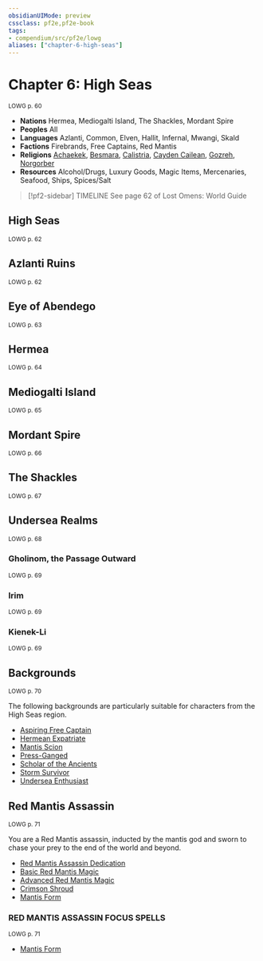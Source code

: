 ```yaml
---
obsidianUIMode: preview
cssclass: pf2e,pf2e-book
tags:
- compendium/src/pf2e/lowg
aliases: ["chapter-6-high-seas"]
---
```

# Chapter 6: High Seas
<sup>LOWG p. 60</sup>

- **Nations** Hermea, Mediogalti Island, The Shackles, Mordant Spire
- **Peoples** All
- **Languages** Azlanti, Common, Elven, Hallit, Infernal, Mwangi, Skald
- **Factions** Firebrands, Free Captains, Red Mantis
- **Religions** [Achaekek](compendium/setting/deities/achaekek-logm.md), [Besmara](compendium/setting/deities/besmara-logm.md), [Calistria](compendium/setting/deities/calistria.md), [Cayden Cailean](compendium/setting/deities/cayden-cailean.md), [Gozreh](compendium/setting/deities/gozreh.md), [Norgorber](compendium/setting/deities/norgorber.md)
- **Resources** Alcohol/Drugs, Luxury Goods, Magic Items, Mercenaries, Seafood, Ships, Spices/Salt

> [!pf2-sidebar] TIMELINE
> See page 62 of Lost Omens: World Guide

## High Seas
<sup>LOWG p. 62</sup>

## Azlanti Ruins
<sup>LOWG p. 62</sup>

## Eye of Abendego
<sup>LOWG p. 63</sup>

## Hermea
<sup>LOWG p. 64</sup>

## Mediogalti Island
<sup>LOWG p. 65</sup>

## Mordant Spire
<sup>LOWG p. 66</sup>

## The Shackles
<sup>LOWG p. 67</sup>

## Undersea Realms
<sup>LOWG p. 68</sup>

### Gholinom, the Passage Outward
<sup>LOWG p. 69</sup>

### Irim
<sup>LOWG p. 69</sup>

### Kienek-Li
<sup>LOWG p. 69</sup>

## Backgrounds
<sup>LOWG p. 70</sup>

The following backgrounds are particularly suitable for characters from the High Seas region.

- [Aspiring Free Captain](compendium/character/backgrounds/aspiring-free-captain-lowg.md)
- [Hermean Expatriate](compendium/character/backgrounds/hermean-expatriate-lowg.md)
- [Mantis Scion](compendium/character/backgrounds/mantis-scion-lowg.md)
- [Press-Ganged](compendium/character/backgrounds/press-ganged-lowg.md)
- [Scholar of the Ancients](compendium/character/backgrounds/scholar-of-the-ancients-lowg.md)
- [Storm Survivor](compendium/character/backgrounds/storm-survivor-lowg.md)
- [Undersea Enthusiast](compendium/character/backgrounds/undersea-enthusiast-lowg.md)

## Red Mantis Assassin
<sup>LOWG p. 71</sup>

You are a Red Mantis assassin, inducted by the mantis god and sworn to chase your prey to the end of the world and beyond.

- [Red Mantis Assassin Dedication](compendium/feats/red-mantis-assassin-dedication-lowg.md)
- [Basic Red Mantis Magic](compendium/feats/basic-red-mantis-magic-lowg.md)
- [Advanced Red Mantis Magic](compendium/feats/advanced-red-mantis-magic-lowg.md)
- [Crimson Shroud](compendium/feats/crimson-shroud-lowg.md)
- [Mantis Form](compendium/feats/mantis-form-lowg.md)

### RED MANTIS ASSASSIN FOCUS SPELLS
<sup>LOWG p. 71</sup>

- [Mantis Form](compendium/spells/mantis-form-lowg.md)